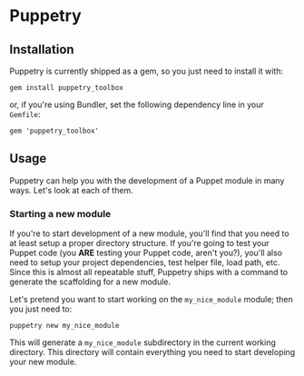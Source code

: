 # Puppetry

## Installation
Puppetry is currently shipped as a gem, so you just need to install it with:
~~~
gem install puppetry_toolbox
~~~
or, if you're using Bundler, set the following dependency line in your
`Gemfile`:
~~~
gem 'puppetry_toolbox'
~~~

## Usage
Puppetry can help you with the development of a Puppet module in many ways.
Let's look at each of them.

### Starting a new module
If you're to start development of a new module, you'll find that you need to
at least setup a proper directory structure. If you're going to test your
Puppet code (you **ARE** testing your Puppet code, aren't you?), you'll also
need to setup your project dependencies, test helper file, load path, etc.
Since this is almost all repeatable stuff, Puppetry ships with a command to
generate the scaffolding for a new module.

Let's pretend you want to start working on the `my_nice_module` module; then you just need to:
~~~
puppetry new my_nice_module
~~~
This will generate a `my_nice_module` subdirectory in the current working
directory. This directory will contain everything you need to start developing
your new module.
